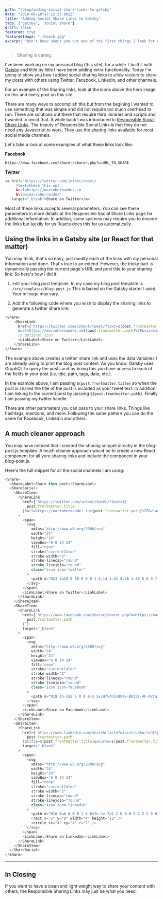 ```yaml
---
path: "/blog/adding-social-share-links-to-gatsby"
date: "2018-09-10T17:12:33.962Z"
title: "Adding Social Share Links to Gatsby"
tags: ['gatsby', 'social share']
draft: false
featured: true
featuredImage: "./beach.jpg"
excerpt: "Don't know about you but one of the first things I look for after reading a great article online is how to share it with others."
---
```

<blockquote>Sharing is caring.</blockquote>

I've been working on my personal blog (this site), for a while.  I built it with [Gatsby](https://www.gatsbyjs.org/) and little by little I have been adding extra functionality.  Today I'm going to show you how I added social sharing links to allow visitors to share my posts with others using Twitter, Facebook, LinkedIn, and other channels.

For an example of the Sharing links, look at the icons above the hero image on this and every post on this site.


There are many ways to accomplish this but from the begining I wanted to use something that was simple and did not require too much overhead to run.  There are solutions out there that require third libraries and scripts and I wanted to avoid that.  A while back I was introduced to [Responsible Social Share Links](https://jonsuh.com/blog/social-share-links/).  The beauty of Responsible Social Links is that they do not need any Javascript to work.  They use the sharing links available for most social media channels.

Let's take a look at some examples of what these links look like:

**Facebook**
```html
https://www.facebook.com/sharer/sharer.php?u=URL_TO_SHARE
```

**Twitter**
```html
<a href="https://twitter.com/intent/tweet/
     ?text=Check this out
     &url=https://mariohernandez.io
     &via=imariohernandez"
   target="_blank">Share on Twitter</a>
```

Most of these links accepts several parameters. You can see these parameters in more details at the Responsible Social Share Links page for additional information.  In addtion, some systems may require you to encode the links but luckily for us Reacts does this for us automatically.


## Using the links in a Gatsby site (or React for that matter)

You may think, that's so easy, just modify each of the links with my personal information and done.  That's true to an extend.  However, the tricky part is dynamically passing the current page's URL and post title to your sharing link.  So here's how I did it:

1. Edit your blog post template.  In my case my blog post template is `/src/templates/blog-post.js`  This is based on the Gatsby starter I used.  Your mileage may vary.

2. Add the following code where you wish to display the sharing links to generate a twitter share link:
```javascript
<Share>
    <ShareLink
      href={`https://twitter.com/intent/tweet/?text=${post.frontmatter.title}
      &url=https://mariohernandez.io${post.frontmatter.path}%2F&via=imariohernandez`}>
      // Optional icon
      <LinkLabel>Share on Twitter</LinkLabel>
    </ShareLink>
</Share>
```

The example above creates a twitter share link and uses the data variables I am already using to print the blog post content.  As you know, Gatsby uses GraphQL to query the posts and by doing this you have access to each of the fields in your post (i.e. title, path, tags, date, etc.).

In the example above, I am passing `${post.frontmatter.title}` so when the post is shared the title of the post is included as your tweet text.  In addition, I am linking to the current post by passing `${post.frontmatter.path}`.  Finally I am passing my twitter handle.

There are other parameters  you can pass to your share links.  Things like hashtags, mentions, and more.  Following the same pattern you can do the same for Facebook, LinkedIn and others.


## A much cleaner approach

You may have noticed that I created the sharing snippet directly in the blog-post.js template.  A much cleaner approach would be to create a new React component for all yoru sharing links and include the component in your blog-post.js.


Here's the full snippet for all the social channels I am using:
```javascript
<Share>
  <ShareLabel>Share this post</ShareLabel>
  <ShareSocial>
    <ShareItem>
      <ShareLink
        href={`https://twitter.com/intent/tweet/?text=${
          post.frontmatter.title
        }&url=https://mariohernandez.io${post.frontmatter.path}%2F&via=imariohernandez`}
      >
        <span>
          <svg
            xmlns="http://www.w3.org/2000/svg"
            width="24"
            height="24"
            viewBox="0 0 24 24"
            fill="none"
            stroke="currentColor"
            stroke-width="2"
            stroke-linecap="round"
            stroke-linejoin="round"
            class="icon icon-twitter"
          >
            <path d="M23 3a10.9 10.9 0 0 1-3.14 1.53 4.48 4.48 0 0 0-7.86 3v1A10.66 10.66 0 0 1 3 4s-4 9 5 13a11.64 11.64 0 0 1-7 2c9 5 20 0 20-11.5a4.5 4.5 0 0 0-.08-.83A7.72 7.72 0 0 0 23 3z" />
          </svg>
        </span>
        <LinkLabel>Share on Twitter</LinkLabel>
      </ShareLink>
    </ShareItem>
    <ShareItem>
      <ShareLink
        href={`https://www.facebook.com/sharer/sharer.php?u=https://mariohernandez.io${
          post.frontmatter.path
        }`}
        target="_blank"
      >
        <span>
          <svg
            xmlns="http://www.w3.org/2000/svg"
            width="24"
            height="24"
            viewBox="0 0 24 24"
            fill="none"
            stroke="currentColor"
            stroke-width="2"
            stroke-linecap="round"
            stroke-linejoin="round"
            class="icon icon-facebook"
          >
            <path d="M18 2h-3a5 5 0 0 0-5 5v3H7v4h3v8h4v-8h3l1-4h-4V7a1 1 0 0 1 1-1h3z" />
          </svg>
        </span>
        <LinkLabel>Share on Facebook</LinkLabel>
      </ShareLink>
    </ShareItem>
    <ShareItem>
      <ShareLink
        href={`https://www.linkedin.com/shareArticle?mini=true&url=https://mariohernandez.io${
          post.frontmatter.path
        }&title=${post.frontmatter.title}&source=${post.frontmatter.title}`}
        target="_blank"
      >
        <span>
          <svg
            xmlns="http://www.w3.org/2000/svg"
            width="24"
            height="24"
            viewBox="0 0 24 24"
            fill="none"
            stroke="currentColor"
            stroke-width="2"
            stroke-linecap="round"
            stroke-linejoin="round"
            class="icon icon-linkedin"
          >
            <path d="M16 8a6 6 0 0 1 6 6v7h-4v-7a2 2 0 0 0-2-2 2 2 0 0 0-2 2v7h-4v-7a6 6 0 0 1 6-6z" />
            <rect x="2" y="9" width="4" height="12" />
            <circle cx="4" cy="4" r="2" />
          </svg>
        </span>
        <LinkLabel>Share on LinkedIn</LinkLabel>
      </ShareLink>
    </ShareItem>
  </ShareSocial>
</Share>
```

---

## In Closing

If you want to have a clean and light weight way to share your content with others, the Responsible Sharing Links may just be what you need.

